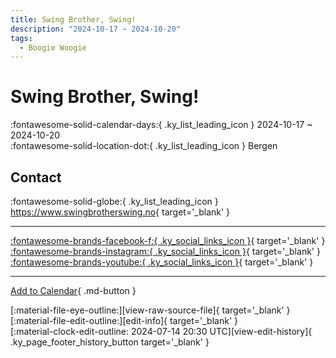 ```yaml
---
title: Swing Brother, Swing!
description: "2024-10-17 ~ 2024-10-20"
tags:
  - Boogie Woogie
---
```


# Swing Brother, Swing! 

:fontawesome-solid-calendar-days:{ .ky_list_leading_icon } 2024-10-17 ~ 2024-10-20  
:fontawesome-solid-location-dot:{ .ky_list_leading_icon } Bergen  

## Contact

:fontawesome-solid-globe:{ .ky_list_leading_icon } <https://www.swingbrotherswing.no>{ target='_blank' }  

---

 [:fontawesome-brands-facebook-f:{ .ky_social_links_icon }](https://www.facebook.com/swingbrotherswingfestival){ target='_blank' } [:fontawesome-brands-instagram:{ .ky_social_links_icon }](https://instagram.com/swingbrotherswingfestival){ target='_blank' } [:fontawesome-brands-youtube:{ .ky_social_links_icon }](https://youtube.com/@SwingBrotherSwing){ target='_blank' }

---

[Add to Calendar](https://swing.news/ics/en/2024/no/swing-brother-swing-2024.ics){ .md-button }

<div class="ky_page_footer" markdown>
<div class="ky_page_footer_trailing" markdown="span">
[:material-file-eye-outline:][view-raw-source-file]{ target='_blank' }
[:material-file-edit-outline:][edit-info]{ target='_blank' }
</div>
<div class="ky_page_footer_leading" markdown="span">
[:material-clock-edit-outline: 2024-07-14 20:30 UTC][view-edit-history]{ .ky_page_footer_history_button target='_blank' }
</div>
</div>

[view-raw-source-file]: https://github.com/swingdance/events/blob/main/2024/no/swing-brother-swing-2024.json "View Raw Source File"
[edit-info]: https://github.com/swingdance/events/issues/new?assignees=&labels=update+event&projects=&template=03-update_entity.yml&title=%5B2024%2Fno%5D%20Swing%20Brother%2C%20Swing%21&region=no&year=2024&id=swing-brother-swing-2024&name=Swing%20Brother%2C%20Swing%21&org_id= "Edit Info"

[view-edit-history]: https://github.com/swingdance/events/commits/main/2024/no/swing-brother-swing-2024.json "View Edit History"
